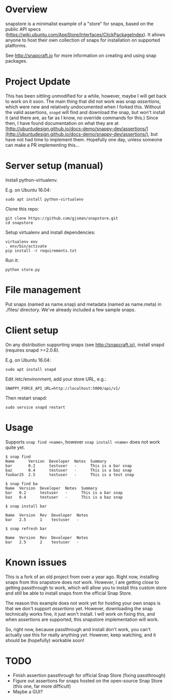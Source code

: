 # Overview

snapstore is a minimalist example of a "store" for snaps, based on the public API specs (https://wiki.ubuntu.com/AppStore/Interfaces/ClickPackageIndex). It allows anyone to host their own collection of snaps for installation on supported platforms.

See http://snapcraft.io for more information on creating and using snap packages.

# Project Update
This has been sittling unmodified for a while, however, maybe I will get back to work on it soon.
The main thing that did not work was snap _assertions_, which were new and relatively undocumented when I forked this. Without the valid assertions, `snapd` will find and download the snap, but won't install it (and there are, as far as I know, no override commands for this.)
Since then, I have found documentation on what they are at [http://ubuntudesign.github.io/docs-demo/snappy-dev/assertions/](http://ubuntudesign.github.io/docs-demo/snappy-dev/assertions/), but have not had time to implement them. Hopefully one day, unless someone can make a PR implementing this...

# Server setup (manual)

Install python-virtualenv.

E.g. on Ubuntu 16.04:
```
sudo apt install python-virtualenv
```

Clone this repo:
```
git clone https://github.com/gjsman/snapstore.git
cd snapstore
```

Setup virtualenv and install dependencies:
```
virtualenv env
. env/bin/activate
pip install -r requirements.txt
```

Run it:
```
python store.py
```


# File management

Put snaps (named as name.snap) and metadata (named as name.meta) in ./files/ directory. We've already included a few sample snaps.


# Client setup

On any distribution supporting snaps (see http://snapcraft.io), install snapd (requires snapd >=2.0.6).

E.g. on Ubuntu 16.04:
```
sudo apt install snapd
```

Edit /etc/environment, add your store URL, e.g.:
```
SNAPPY_FORCE_API_URL=http://localhost:5000/api/v1/
```

Then restart snapd:
```
sudo service snapd restart
```

# Usage

Supports `snap find <name>`, however `snap install <name>` does not work quite yet.

```
$ snap find
Name      Version  Developer  Notes  Summary
bar       0.2      testuser   -      This is a bar snap
baz       0.4      testuser   -      This is a baz snap
foobar25  2.5      testuser   -      This is a test snap

$ snap find ba
Name  Version  Developer  Notes  Summary
bar   0.2      testuser   -      This is a bar snap
baz   0.4      testuser   -      This is a baz snap

$ snap install bar

Name  Version  Rev  Developer  Notes
bar   2.5      1    testuser   -

$ snap refresh bar

Name  Version  Rev  Developer  Notes
bar   2.5      2    testuser   -
```

# Known issues

This is a fork of an old project from over a year ago. Right now, installing snaps from this snapstore does _not_ work.
However, I are getting close to getting passthrough to work, which will allow you to install this custom store
and still be able to install snaps from the official Snap Store.

The reason this example does not work yet for hosting your own snaps is that we don't support _assertions_ yet.
However, downloading the snap technically works fine, it just won't install. I will work on fixing this, and when
assertions are supported, this snapstore implementation will work.

So, right now, because passthrough and install don't work, you can't actually use this for really anything _yet_.
However, keep watching, and it should be (hopefully) workable soon!

# TODO

- Finish assertion passthrough for official Snap Store (fixing passthrough)
- Figure out assertions for snaps hosted on the open-source Snap Store (this one, far more difficult)
- Maybe a GUI?

